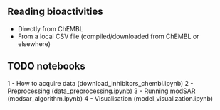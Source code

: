 

## Reading bioactivities

- Directly from ChEMBL
- From a local CSV file (compiled/downloaded from ChEMBL or elsewhere)

## TODO notebooks

1 - How to acquire data (download_inhibitors_chembl.ipynb)
2 - Preprocessing (data_preprocessing.ipynb)
3 - Running modSAR (modsar_algorithm.ipynb)
4 - Visualisation (model_visualization.ipynb)

